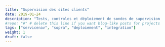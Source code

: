 ```yaml
---
title: "Supervision des sites clients"
date: 2019-01-24
description: "Tests, controles et déploiement de sondes de supervision autour de l'ERP via ServiceNAv"
#repo: "#" # delete this line if you want blog-like posts for projects
tags: ["servicenav", "sopra", "deploiement", "integration"]
weight: 1
draft: false
---
```


